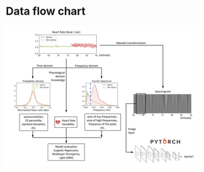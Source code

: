 # Data flow chart
![Data flow chart](https://raw.githubusercontent.com/ChiQiao/Apnea-ECG/master/resources/Flow_chart.png)

